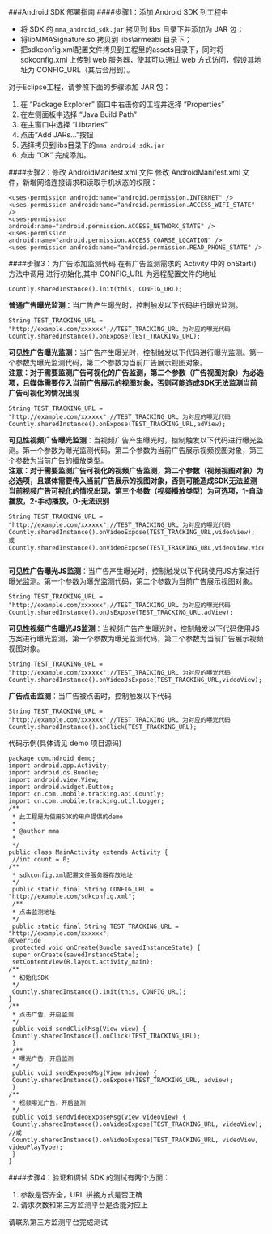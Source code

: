 ###Android SDK 部署指南
####步骤1：添加  Android SDK 到工程中

* 将  SDK 的 `mma_android_sdk.jar` 拷贝到 libs 目录下并添加为 JAR 包；
* 将libMMASignature.so 拷贝到 libs\armeabi 目录下；
* 把sdkconfig.xml配置文件拷贝到工程里的assets目录下，同时将 sdkconfig.xml 上传到 web 服务器，使其可以通过 web 方式访问，假设其地址为 CONFIG_URL（其后会用到）。


对于Eclipse工程，请参照下面的步骤添加 JAR 包：

1. 在 “Package Explorer” 窗口中右击你的工程并选择 “Properties”
2. 在左侧面板中选择 “Java Build Path”
3. 在主窗口中选择 “Libraries”
4. 点击“Add JARs…”按钮
5. 选择拷贝到libs目录下的`mma_android_sdk.jar`
6. 点击 “OK” 完成添加。

####步骤2：修改 AndroidManifest.xml 文件
修改 AndroidManifest.xml 文件，新增网络连接请求和读取手机状态的权限：

```
<uses-permission android:name="android.permission.INTERNET" /> 
<uses-permission android:name="android.permission.ACCESS_WIFI_STATE" /> 
<uses-permission android:name="android.permission.ACCESS_NETWORK_STATE" /> 
<uses-permission android:name="android.permission.ACCESS_COARSE_LOCATION" /> 
<uses-permission android:name="android.permission.READ_PHONE_STATE" />

```

####步骤3：为广告添加监测代码
在有广告监测需求的 Activity 中的 onStart() 方法中调用,进行初始化,其中 CONFIG_URL 为远程配置文件的地址

```
Countly.sharedInstance().init(this, CONFIG_URL); 
```

**普通广告曝光监测**：当广告产生曝光时，控制触发以下代码进行曝光监测。

```
String TEST_TRACKING_URL = "http://example.com/xxxxxx";//TEST_TRACKING_URL 为对应的曝光代码  
Countly.sharedInstance().onExpose(TEST_TRACKING_URL);

```

**可见性广告曝光监测**：当广告产生曝光时，控制触发以下代码进行曝光监测。第一个参数为曝光监测代码，第二个参数为当前广告展示视图对象。  
**注意：对于需要监测广告可视化的广告监测，第二个参数（广告视图对象）为必选项，且媒体需要传入当前广告展示的视图对象，否则可能造成SDK无法监测当前广告可视化的情况出现**

```
String TEST_TRACKING_URL = "http://example.com/xxxxxx";//TEST_TRACKING_URL 为对应的曝光代码  
Countly.sharedInstance().onExpose(TEST_TRACKING_URL,adView);

```


**可见性视频广告曝光监测**：当视频广告产生曝光时，控制触发以下代码进行曝光监测。第一个参数为曝光监测代码，第二个参数为当前广告展示视频视图对象，第三个参数为当前广告的播放类型。  
**注意：对于需要监测广告可视化的视频广告监测，第二个参数（视频视图对象）为必选项，且媒体需要传入当前广告展示的视图对象，否则可能造成SDK无法监测当前视频广告可视化的情况出现，第三个参数（视频播放类型）为可选项，1-自动播放，2-手动播放，0-无法识别**

```
String TEST_TRACKING_URL = "http://example.com/xxxxxx";//TEST_TRACKING_URL 为对应的曝光代码  
Countly.sharedInstance().onVideoExpose(TEST_TRACKING_URL,videoView); 或
Countly.sharedInstance().onVideoExpose(TEST_TRACKING_URL,videoView,videoPlayType);


```

**可见性广告曝光JS监测**：当广告产生曝光时，控制触发以下代码使用JS方案进行曝光监测。第一个参数为曝光监测代码，第二个参数为当前广告展示视图对象。  

```
String TEST_TRACKING_URL = "http://example.com/xxxxxx";//TEST_TRACKING_URL 为对应的曝光代码  
Countly.sharedInstance().onJsExpose(TEST_TRACKING_URL,adView);

```



**可见性视频广告曝光JS监测**：当视频广告产生曝光时，控制触发以下代码使用JS方案进行曝光监测，第一个参数为曝光监测代码，第二个参数为当前广告展示视频视图对象。

```
String TEST_TRACKING_URL = "http://example.com/xxxxxx";//TEST_TRACKING_URL 为对应的曝光代码
Countly.sharedInstance().onVideoJsExpose(TEST_TRACKING_URL,videoView); 

```



**广告点击监测**：当广告被点击时，控制触发以下代码

```
String TEST_TRACKING_URL = "http://example.com/xxxxxx";//TEST_TRACKING_URL 为对应的曝光代码
Countly.sharedInstance().onClick(TEST_TRACKING_URL); 

```

代码示例(具体请见 demo 项目源码)

```
package com.ndroid_demo;
import android.app.Activity;
import android.os.Bundle;
import android.view.View;
import android.widget.Button;
import cn.com..mobile.tracking.api.Countly;
import cn.com..mobile.tracking.util.Logger;
/**
 * 此工程是为使用SDK的用户提供的demo
 * 
 * @author mma
 * 
 */
public class MainActivity extends Activity {
 //int count = 0;
/**
 * sdkconfig.xml配置文件服务器存放地址
 */
 public static final String CONFIG_URL = "http://example.com/sdkconfig.xml";
 /**
 * 点击监测地址
 */
 public static final String TEST_TRACKING_URL = "http://example.com/xxxxxx";
@Override
 protected void onCreate(Bundle savedInstanceState) {
 super.onCreate(savedInstanceState);
 setContentView(R.layout.activity_main);
/**
 * 初始化SDK
 */
 Countly.sharedInstance().init(this, CONFIG_URL);
}
/**
 * 点击广告，开启监测
 */
 public void sendClickMsg(View view) {
 Countly.sharedInstance().onClick(TEST_TRACKING_URL);
 }
 /**
 * 曝光广告，开启监测
 */
 public void sendExposeMsg(View adview) {
 Countly.sharedInstance().onExpose(TEST_TRACKING_URL, adview);
 } 
/**
 * 视频曝光广告，开启监测
 */
 public void sendVideoExposeMsg(View videoView) {
 Countly.sharedInstance().onVideoExpose(TEST_TRACKING_URL, videoView); //或
 Countly.sharedInstance().onVideoExpose(TEST_TRACKING_URL, videoView, videoPlayType);
 } 
}
```
####步骤4：验证和调试
SDK 的测试有两个方面：

  1. 参数是否齐全，URL 拼接方式是否正确
  2. 请求次数和第三方监测平台是否能对应上

请联系第三方监测平台完成测试
